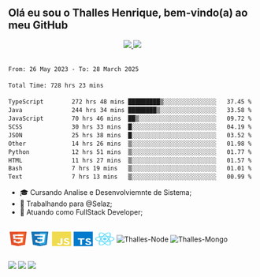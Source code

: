## Olá eu sou o Thalles Henrique, bem-vindo(a) ao meu GitHub

<div align="center">
  <a href="https://github.com/Thalles-HsA">
  <img height="180em" src="https://github-readme-stats.vercel.app/api?username=Thalles-HsA&show_icons=true&theme=radical&include_all_commits=true&count_private=true"/>
  <img height="180em" src="https://github-readme-stats.vercel.app/api/top-langs/?username=Thalles-HsA&exclude_repo=github-readme-stats,Pong,Freeway-JS&langs_count=5&theme=radical"/>
</div><br>
  
  <!--START_SECTION:waka-->

```txt
From: 26 May 2023 - To: 28 March 2025

Total Time: 728 hrs 23 mins

TypeScript        272 hrs 48 mins █████████▒░░░░░░░░░░░░░░░   37.45 %
Java              244 hrs 34 mins ████████▒░░░░░░░░░░░░░░░░   33.58 %
JavaScript        70 hrs 46 mins  ██▒░░░░░░░░░░░░░░░░░░░░░░   09.72 %
SCSS              30 hrs 33 mins  █░░░░░░░░░░░░░░░░░░░░░░░░   04.19 %
JSON              25 hrs 38 mins  █░░░░░░░░░░░░░░░░░░░░░░░░   03.52 %
Other             14 hrs 26 mins  ▒░░░░░░░░░░░░░░░░░░░░░░░░   01.98 %
Python            12 hrs 51 mins  ▒░░░░░░░░░░░░░░░░░░░░░░░░   01.77 %
HTML              11 hrs 27 mins  ▒░░░░░░░░░░░░░░░░░░░░░░░░   01.57 %
Bash              7 hrs 19 mins   ▒░░░░░░░░░░░░░░░░░░░░░░░░   01.01 %
Text              7 hrs 13 mins   ▒░░░░░░░░░░░░░░░░░░░░░░░░   00.99 %
```

<!--END_SECTION:waka-->

  - 🎓 Cursando Analise e Desenvolviemnte de Sistema;
  - 🌱 Trabalhando para @Selaz;
  - 🎯 Atuando como FullStack Developer;
 
<div style="display: inline_block"><br>
  <img align="center" alt="Thalles-HTML" height="30" width="40" src="https://raw.githubusercontent.com/devicons/devicon/master/icons/html5/html5-original.svg">
  <img align="center" alt="Thalles-CSS" height="30" width="40" src="https://raw.githubusercontent.com/devicons/devicon/master/icons/css3/css3-original.svg">
  <img align="center" alt="Thalles-Js" height="30" width="40" src="https://raw.githubusercontent.com/devicons/devicon/master/icons/javascript/javascript-plain.svg">
  <img align="center" alt="Thalles-Ts" height="30" width="40" src="https://raw.githubusercontent.com/devicons/devicon/master/icons/typescript/typescript-plain.svg">
  <img align="center" alt="Thalles-React" height="30" width="40" src="https://raw.githubusercontent.com/devicons/devicon/master/icons/react/react-original.svg">
  <img align="center" alt="Thalles-Node" height="30" width="40" src="https://cdn.jsdelivr.net/gh/devicons/devicon/icons/nodejs/nodejs-original.svg" />
  <img align="center" alt="Thalles-Mongo" height="30" width="40" src="https://cdn.jsdelivr.net/gh/devicons/devicon/icons/mongodb/mongodb-original.svg" />
  
</div>

 ##
  
<div>
  <a href="https://www.linkedin.com/in/thalles-hsa" target="_blank"><img src="https://img.shields.io/badge/-LinkedIn-%230077B5?style=for-the-badge&logo=linkedin&logoColor=white" target="_blank"></a> 
  <a href="https://instagram.com/thalleshsa" target="_blank"><img src="https://img.shields.io/badge/-Instagram-%23E4405F?style=for-the-badge&logo=instagram&logoColor=white" target="_blank"></a>
  <a href = "mailto:thsa.henrique@gmail.com"><img src="https://img.shields.io/badge/-Gmail-%23333?style=for-the-badge&logo=gmail&logoColor=white" target="_blank"></a>
   
</div>
